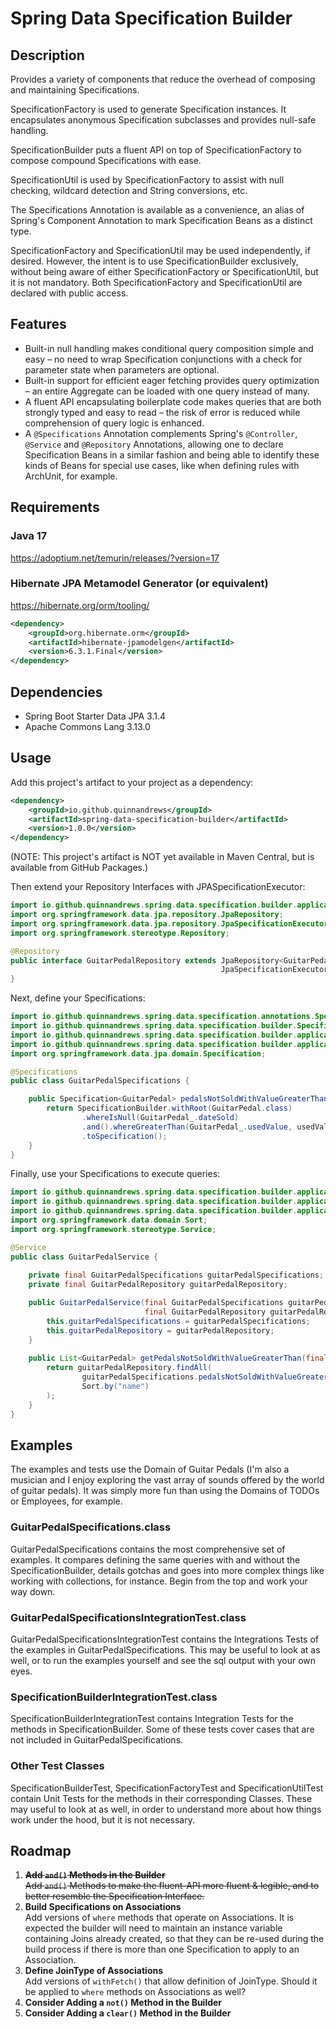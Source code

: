 # Spring Data Specification Builder

## Description
Provides a variety of components that reduce the overhead of composing and maintaining Specifications.

SpecificationFactory is used to generate Specification instances. It encapsulates anonymous Specification subclasses and provides null-safe handling. 

SpecificationBuilder puts a fluent API on top of SpecificationFactory to compose compound Specifications with ease. 

SpecificationUtil is used by SpecificationFactory to assist with null checking, wildcard detection and String conversions, etc. 

The Specifications Annotation is available as a convenience, an alias of Spring's Component Annotation to mark Specification Beans as a distinct type.

SpecificationFactory and SpecificationUtil may be used independently, if desired. However, the intent is to use SpecificationBuilder exclusively, without being aware of either SpecificationFactory or SpecificationUtil, but it is not mandatory. Both SpecificationFactory and SpecificationUtil are declared with public access.

## Features

- Built-in null handling makes conditional query composition simple and easy – no need to wrap Specification conjunctions with a check for parameter state when parameters are optional.
- Built-in support for efficient eager fetching provides query optimization – an entire Aggregate can be loaded with one query instead of many.
- A fluent API encapsulating boilerplate code makes queries that are both strongly typed and easy to read – the risk of error is reduced while comprehension of query logic is enhanced.
- A `@Specifications` Annotation complements Spring's `@Controller`, `@Service` and `@Repository` Annotations, allowing one to declare Specification Beans in a similar fashion and being able to identify these kinds of Beans for special use cases, like when defining rules with ArchUnit, for example.

## Requirements
### Java 17
https://adoptium.net/temurin/releases/?version=17

### Hibernate JPA Metamodel Generator (or equivalent)
https://hibernate.org/orm/tooling/
```xml
<dependency>
    <groupId>org.hibernate.orm</groupId>
    <artifactId>hibernate-jpamodelgen</artifactId>
    <version>6.3.1.Final</version>
</dependency>
```

## Dependencies
- Spring Boot Starter Data JPA 3.1.4
- Apache Commons Lang 3.13.0

## Usage
Add this project's artifact to your project as a dependency:
```xml
<dependency>
    <groupId>io.github.quinnandrews</groupId>
    <artifactId>spring-data-specification-builder</artifactId>
    <version>1.0.0</version>
</dependency>
```
(NOTE: This project's artifact is NOT yet available in Maven Central, but is available from GitHub Packages.)

Then extend your Repository Interfaces with JPASpecificationExecutor:
```java
import io.github.quinnandrews.spring.data.specification.builder.application.data.guitarpedals.GuitarPedal;
import org.springframework.data.jpa.repository.JpaRepository;
import org.springframework.data.jpa.repository.JpaSpecificationExecutor;
import org.springframework.stereotype.Repository;

@Repository
public interface GuitarPedalRepository extends JpaRepository<GuitarPedal, Long>,
                                               JpaSpecificationExecutor<GuitarPedal> {
}
```
Next, define your Specifications:

```java
import io.github.quinnandrews.spring.data.specification.annotations.Specifications;
import io.github.quinnandrews.spring.data.specification.builder.SpecificationBuilder;
import io.github.quinnandrews.spring.data.specification.builder.application.data.guitarpedals.GuitarPedal;
import io.github.quinnandrews.spring.data.specification.builder.application.data.guitarpedals.GuitarPedal_;
import org.springframework.data.jpa.domain.Specification;

@Specifications
public class GuitarPedalSpecifications {

    public Specification<GuitarPedal> pedalsNotSoldWithValueGreaterThan(final Integer usedValue) {
        return SpecificationBuilder.withRoot(GuitarPedal.class)
                .whereIsNull(GuitarPedal_.dateSold)
                .and().whereGreaterThan(GuitarPedal_.usedValue, usedValue)
                .toSpecification();
    }
}
```
Finally, use your Specifications to execute queries:
```java
import io.github.quinnandrews.spring.data.specification.builder.application.data.guitarpedals.GuitarPedal;
import io.github.quinnandrews.spring.data.specification.builder.application.data.guitarpedals.repository.GuitarPedalRepository;
import io.github.quinnandrews.spring.data.specification.builder.application.data.guitarpedals.specifications.GuitarPedalSpecifications;
import org.springframework.data.domain.Sort;
import org.springframework.stereotype.Service;

@Service
public class GuitarPedalService {
    
    private final GuitarPedalSpecifications guitarPedalSpecifications;
    private final GuitarPedalRepository guitarPedalRepository;

    public GuitarPedalService(final GuitarPedalSpecifications guitarPedalSpecifications, 
                              final GuitarPedalRepository guitarPedalRepository) {
        this.guitarPedalSpecifications = guitarPedalSpecifications;
        this.guitarPedalRepository = guitarPedalRepository;
    }
    
    public List<GuitarPedal> getPedalsNotSoldWithValueGreaterThan(final Integer usedValue) {
        return guitarPedalRepository.findAll(
                guitarPedalSpecifications.pedalsNotSoldWithValueGreaterThan(usedValue), 
                Sort.by("name")
        );
    }
}
```

## Examples
The examples and tests use the Domain of Guitar Pedals (I'm also a musician and I enjoy exploring the vast array of sounds offered by the world of guitar pedals). It was simply more fun than using the Domains of TODOs or Employees, for example.

### GuitarPedalSpecifications.class
GuitarPedalSpecifications contains the most comprehensive set of examples. It compares defining the same queries with and without the SpecificationBuilder, details gotchas and goes into more complex things like working with collections, for instance. Begin from the top and work your way down. 

### GuitarPedalSpecificationsIntegrationTest.class
GuitarPedalSpecificationsIntegrationTest contains the Integrations Tests of the examples in GuitarPedalSpecifications. This may be useful to look at as well, or to run the examples yourself and see the sql output with your own eyes.

### SpecificationBuilderIntegrationTest.class
SpecificationBuilderIntegrationTest contains Integration Tests for the methods in SpecificationBuilder. Some of these tests cover cases that are not included in GuitarPedalSpecifications.

### Other Test Classes
SpecificationBuilderTest, SpecificationFactoryTest and SpecificationUtilTest contain Unit Tests for the methods in their corresponding Classes. These may useful to look at as well, in order to understand more about how things work under the hood, but it is not necessary. 

## Roadmap
1) ~~**Add `and()` Methods in the Builder**<br>
Add `and()` Methods to make the fluent-API more fluent & legible, and to better resemble the Specification Interface.~~
2) **Build Specifications on Associations**<br>
Add versions of `where` methods that operate on Associations. It is expected the builder will need to maintain an instance variable containing Joins already created, so that they can be re-used during the build process if there is more than one Specification to apply to an Association.
3) **Define JoinType of Associations**<br>
Add versions of `withFetch()` that allow definition of JoinType. Should it be applied to `where` methods on Associations as well?
4) **Consider Adding a `not()` Method in the Builder**
5) **Consider Adding a `clear()` Method in the Builder**
